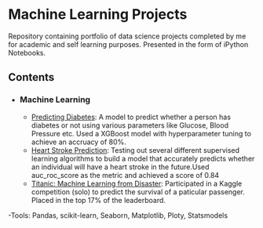 # Machine Learning Projects
Repository containing portfolio of data science projects completed by me for academic and self learning purposes. Presented in the form of iPython Notebooks. 

## Contents

- ### Machine Learning

  - [Predicting Diabetes](https://github.com/shahmonil/Machine-Learning-Projects/blob/master/Diabetes%20Prediction/Diabetes%20Prediction.ipynb): A model to predict whether a person has diabetes or not using various parameters like Glucose, Blood Pressure etc. Used a XGBoost model with hyperparameter tuning to achieve an accruacy of 80%. 
  - [Heart Stroke Prediction](https://github.com/shahmonil/Machine-Learning-Projects/blob/master/Heart%20stroke%20Prediction/Heart%20Stroke%20Prediction.ipynb): Testing out several different supervised learning algorithms to build a model that accurately predicts whether an individual will have a heart stroke in the future.Used auc_roc_score as the metric and achieved a score of 0.84
  - [Titanic: Machine Learning from Disaster](https://github.com/shahmonil/Machine-Learning-Projects/blob/master/Titanic%20Kaggle%20Competition/Titanic%20Kaggle.ipynb): Participated in a Kaggle competition (solo) to predict the survival of a paticular passenger. Placed in the top 17% of the leaderboard. 

 -Tools: Pandas, scikit-learn, Seaborn, Matplotlib, Ploty, Statsmodels
